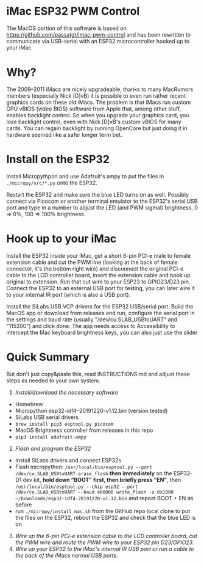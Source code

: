# iMac ESP32 PWM Control

The MacOS portion of this software is based on https://github.com/passatgt/imac-pwm-control and has been rewritten to communicate via USB-serial with an ESP32 microcontroller hooked up to your iMac.

# Why?

The 2009–2011 iMacs are nicely upgradeable, thanks to many MacRumors members (especially Nick [D]vB) it is possible to even run rather recent graphics cards on these old iMacs.
The problem is that iMacs run custom GPU vBIOS (video BIOS) software from Apple that, among other stuff, enables backlight control. So when you upgrade your graphics card, you lose backlight control, even with Nick [D]vB's custom vBIOS for many cards. You can regain backlight by running OpenCore but just doing it in hardware seemed like a safer longer term bet.

# Install on the ESP32

Install Micropythpon and use Adafruit's ampy to put the files in `./micropy/src/*.py` onto the ESP32.

Restart the ESP32 and make sure the blue LED turns on as well. Possibly connect via Picocom or another terminal emulator to the ESP32's serial USB port and type in a number to adjust the LED (and PWM sigmal) brightness, 0 => 0%, 100 => 100% brightness.

# Hook up to your iMac

Install the ESP32 inside your iMac, get a short 6-pin PCI-e male to female extension cable and cut the PWM line (looking at the back of female connector, it's the bottom right wire) and disconnect the original PCI-e cable to the LCD controller board, insert the extension cable and hook up original to extension. Run that cut wire to your ESP23 to GPIO23/D23 pin. Connect the ESP32 to an external USB port for testing, you can later wire it to your internal IR port (which is also a USB port).

Install the SiLabs USB VCP drivers for the ESP32 USB/serial port. Build the MacOS app or download from releases and run, configure the serial port in the settings and baud rate (usually "/dev/cu.SLAB_USBtoUART" and "115200") and click done. The app needs access to Accessibility to intercept the Mac keyboard brightness keys, you can also just use the slider 

# Quick Summary

But don't just copy&paste this, read INSTRUCTIONS.md and adjust these steps as needed to your own system.

1. *Install/download the necessary software*
- Homebrew
- Micropython esp32-idf4–20191220-v1.12.bin (version tested)
- SiLabs USB serial drivers
- `brew install pip3 esptool.py picocom`
- MacOS Brightness controller from releases in this repo
- `pip3 install adafruit-ampy`

2. *Flash and program the ESP32*
- Install SiLabs drivers and connect ESP32s
- Flash micropython: `/usr/local/bin/esptool.py --port /dev/cu.SLAB_USBtoUART erase_flash` **then immediately** on the
ESP32-D1 dev kit, **hold down “BOOT” first, then briefly press “EN”**, then `/usr/local/bin/esptool.py --chip esp32 --port /dev/cu.SLAB_USBtoUART --baud 460800 write_flash -z 0x1000 ~/Downloads/esp32-idf4-20191220-v1.12.bin` and repeat BOOT + EN as before
- run `./micropy/install_mac.sh` from the GitHub repo local clone to put the files on the ESP32, reboot the ESP32 and check that the blue LED is on
3. *Wire up the 6-pin PCI-e extension cable to the LCD controller board, cut the PWM wire and route the PWM wire to your ESP32 pin D23/GPIO23.*
4. *Wire up your ESP32 to the iMac's internal IR USB port or run a cable to the back of the iMacs normal USB ports.*
